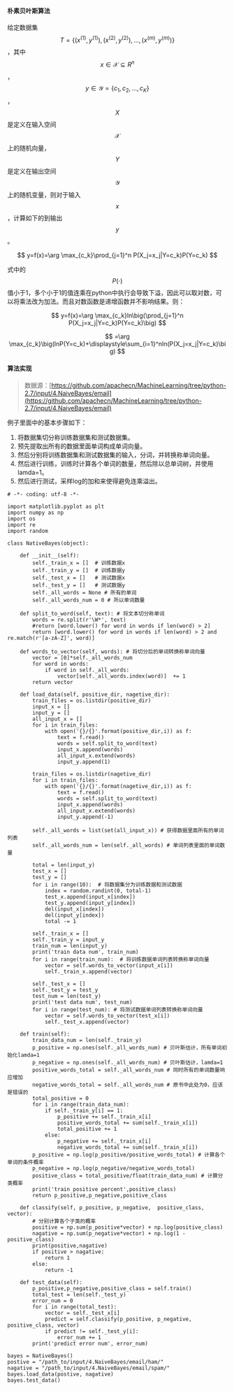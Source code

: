 #### 朴素贝叶斯算法

给定数据集$$T=\{(x^{(1)},y^{(1)}),(x^{(2)},y^{(2)}),...,(x^{(m)},y^{(m)})\}$$，其中$$x\in \mathcal{X}\subseteq R^n$$，$$y\in \mathcal{Y}=\{c_1, c_2,...,c_K\}$$，$$X$$是定义在输入空间$$\mathcal{X}$$上的随机向量，$$Y$$是定义在输出空间$$\mathcal{Y}$$上的随机变量，则对于输入$$x$$，计算如下的到输出$$ y$$。


$$
y=f(x)=\arg \max_{c_k}\prod_{j=1}^n P(X_j=x_j|Y=c_k)P(Y=c_k)
$$


式中的$$P(\cdot)$$值小于1，多个小于1的值连乘在python中执行会导致下溢，因此可以取对数，可以将乘法改为加法。而且对数函数是递增函数并不影响结果。则：


$$
y=f(x)=\arg \max_{c_k}ln\big(\prod_{j=1}^n P(X_j=x_j|Y=c_k)P(Y=c_k)\big)
$$



$$
=\arg \max_{c_k}\big(lnP(Y=c_k)+\displaystyle\sum_{i=1}^nln(P(X_j=x_j|Y=c_k)\big)
$$


#### 算法实现

> 数据源：[https://github.com/apachecn/MachineLearning/tree/python-2.7/input/4.NaiveBayes/email](https://github.com/apachecn/MachineLearning/tree/python-2.7/input/4.NaiveBayes/email)

例子里面中的基本步骤如下：

1. 将数据集切分称训练数据集和测试数据集。
2. 预先提取出所有的数据里面单词构成单词向量。
3. 然后分别将训练数据集和测试数据集的输入，分词，并转换称单词向量。
4. 然后进行训练，训练时计算各个单词的数量，然后除以总单词树，并使用lamda=1。
5. 然后进行测试，采样log的加和来使得避免连乘溢出。

```
# -*- coding: utf-8 -*-

import matplotlib.pyplot as plt
import numpy as np
import os
import re
import random

class NativeBayes(object):

    def __init__(self):
        self._train_x = []  # 训练数据x
        self._train_y = []  # 训练数据y
        self._test_x = []   # 测试数据x
        self._test_y = []   # 测试数据y
        self._all_words = None # 所有的单词
        self._all_words_num = 0 # 所以单词数量

    def split_to_word(self, text): # 将文本切分称单词
        words = re.split(r'\W*', text)
        #return [word.lower() for word in words if len(word) > 2]
        return [word.lower() for word in words if len(word) > 2 and re.match(r'[a-zA-Z]', word)]

    def words_to_vector(self, words): # 将切分后的单词转换称单词向量
        vector = [0]*self._all_words_num
        for word in words:
            if word in self._all_words:
                vector[self._all_words.index(word)]  += 1
        return vector

    def load_data(self, positive_dir, nagetive_dir): 
        train_files = os.listdir(positive_dir)
        input_x = []
        input_y = []
        all_input_x = []
        for i in train_files:
            with open('{}/{}'.format(positive_dir,i)) as f:
                text = f.read()
                words = self.split_to_word(text)
                input_x.append(words)
                all_input_x.extend(words)
                input_y.append(1)

        train_files = os.listdir(nagetive_dir)
        for i in train_files:
            with open('{}/{}'.format(nagetive_dir,i)) as f:
                text = f.read()
                words = self.split_to_word(text)
                input_x.append(words)
                all_input_x.extend(words)
                input_y.append(-1)

        self._all_words = list(set(all_input_x)) # 获得数据里面所有的单词列表
        self._all_words_num = len(self._all_words) # 单词列表里面的单词数量

        total = len(input_y)
        test_x = []
        test_y = []
        for i in range(10):  # 将数据集分为训练数据和测试数据
            index = random.randint(0, total-1)
            test_x.append(input_x[index])
            test_y.append(input_y[index])
            del(input_x[index])
            del(input_y[index])
            total -= 1

        self._train_x = []
        self._train_y = input_y
        train_num = len(input_y)
        print('train data num', train_num)
        for i in range(train_num):  # 将训练数据单词列表转换称单词向量
            vector = self.words_to_vector(input_x[i])
            self._train_x.append(vector)

        self._test_x = []
        self._test_y = test_y
        test_num = len(test_y)
        print('test data num', test_num)
        for i in range(test_num): # 将测试数据单词列表转换称单词向量
            vector = self.words_to_vector(test_x[i])
            self._test_x.append(vector)

    def train(self):
        train_data_num = len(self._train_y)
        p_positive = np.ones(self._all_words_num) # 贝叶斯估计，所有单词初始化lamda=1
        p_negative = np.ones(self._all_words_num) # 贝叶斯估计，lamda=1
        positive_words_total = self._all_words_num # 同时所有的单词数量响应增加
        negative_words_total = self._all_words_num # 原书中此处为0，应该是错误的
        total_positive = 0
        for i in range(train_data_num):
            if self._train_y[i] == 1:
                p_positive += self._train_x[i]
                positive_words_total += sum(self._train_x[i])
                total_positive += 1
            else:
                p_negative += self._train_x[i]
                negative_words_total += sum(self._train_x[i])
        p_positive = np.log(p_positive/positive_words_total) # 计算各个单词的条件概率
        p_negative = np.log(p_negative/negative_words_total)
        positive_class = total_positive/float(train_data_num) # 计算分类概率
        print('train positive percent',positive_class)
        return p_positive,p_negative,positive_class

    def classify(self, p_positive, p_negative,  positive_class, vector):
        # 分别计算各个子类的概率
        positive = np.sum(p_positive*vector) + np.log(positive_class)
        nagative = np.sum(p_negative*vector) + np.log(1 - positive_class)
        print(positive,nagative)
        if positive > nagative:
            return 1
        else:
            return -1

    def test_data(self):
        p_positive,p_negative,positive_class = self.train()
        total_test = len(self._test_y)
        error_num = 0
        for i in range(total_test):
            vector = self._test_x[i]
            predict = self.classify(p_positive, p_negative, positive_class, vector)
            if predict != self._test_y[i]:
                error_num += 1
        print('predict error num', error_num)

bayes = NativeBayes()
postive = "/path_to/input/4.NaiveBayes/email/ham/"
nagative = "/path_to/input/4.NaiveBayes/email/spam/"
bayes.load_data(postive, nagative)
bayes.test_data()
```



